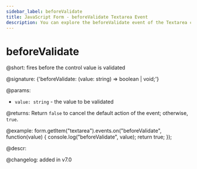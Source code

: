 ```yaml
---
sidebar_label: beforeValidate
title: JavaScript Form - beforeValidate Textarea Event 
description: You can explore the beforeValidate event of the Textarea control of Form in the documentation of the DHTMLX JavaScript UI library. Browse developer guides and API reference, try out code examples and live demos, and download a free 30-day evaluation version of DHTMLX Suite 7.
---
```


# beforeValidate

@short: fires before the control value is validated

@signature: {'beforeValidate: (value: string) => boolean | void;'}

@params:
- `value: string` - the value to be validated

@returns:
Return `false` to cancel the default action of the event; otherwise, `true`.

@example:
form.getItem("textarea").events.on("beforeValidate", function(value) {
    console.log("beforeValidate", value);
    return true;
});

@descr:

@changelog: added in v7.0

[comment]: # (@relatedapi: form/api/textarea/textarea_validate_method.md)
